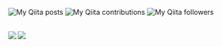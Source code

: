 ![My Qiita posts](https://qiita-badge.apiapi.app/s/fuwamaki/posts.svg)
![My Qiita contributions](https://qiita-badge.apiapi.app/s/fuwamaki/contributions.svg)
![My Qiita followers](https://qiita-badge.apiapi.app/s/fuwamaki/followers.svg)

<br>

<a href="https://github.com/anuraghazra/github-readme-stats">
  <img align="left" src="https://github-readme-stats.vercel.app/api?username=fuwamaki&theme=dark" />
</a>
<a href="https://github.com/anuraghazra/github-readme-stats">
  <img align="left" src="https://github-readme-stats.vercel.app/api/top-langs/?username=fuwamaki&theme=dark" />
</a>
